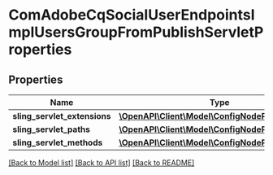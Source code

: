 # ComAdobeCqSocialUserEndpointsImplUsersGroupFromPublishServletProperties

## Properties
Name | Type | Description | Notes
------------ | ------------- | ------------- | -------------
**sling_servlet_extensions** | [**\OpenAPI\Client\Model\ConfigNodePropertyString**](ConfigNodePropertyString.md) |  | [optional] 
**sling_servlet_paths** | [**\OpenAPI\Client\Model\ConfigNodePropertyString**](ConfigNodePropertyString.md) |  | [optional] 
**sling_servlet_methods** | [**\OpenAPI\Client\Model\ConfigNodePropertyString**](ConfigNodePropertyString.md) |  | [optional] 

[[Back to Model list]](../README.md#documentation-for-models) [[Back to API list]](../README.md#documentation-for-api-endpoints) [[Back to README]](../README.md)


